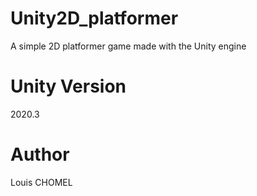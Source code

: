 # Unity2D_platformer
A simple 2D platformer game made with the Unity engine

# Unity Version
2020.3

# Author
Louis CHOMEL

